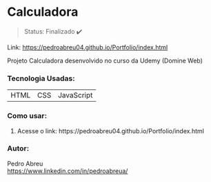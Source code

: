 # Calculadora

> Status: Finalizado ✔️

Link: https://pedroabreu04.github.io/Portfolio/index.html

<p>Projeto Calculadora desenvolvido no curso da Udemy (Domine Web)</p>

### Tecnologia Usadas:
<table>
  <tr>
    <td>HTML</td>
    <td>CSS</td>
    <td>JavaScript</td>
  </tr>
</table>

### Como usar:
<ol>
  <li>Acesse o link: https://pedroabreu04.github.io/Portfolio/index.html</li>
</ol>


### Autor:
Pedro Abreu </br>
https://www.linkedin.com/in/pedroabreua/
